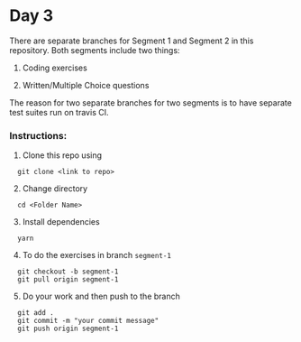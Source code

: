 # Day 3

There are separate branches for Segment 1 and Segment 2 in this repository. Both segments include two things:

1) Coding exercises

2) Written/Multiple Choice questions

The reason for two separate branches for two segments is to have separate test suites run on travis CI.

### Instructions:

1) Clone this repo using
  ```
    git clone <link to repo>
  ```

2) Change directory
  ```
    cd <Folder Name>
  ```

3) Install dependencies
  ```
    yarn
  ```

4) To do the exercises in branch `segment-1`
  ```
    git checkout -b segment-1
    git pull origin segment-1
  ```

5) Do your work and then push to the branch
  ```
    git add .
    git commit -m "your commit message"
    git push origin segment-1
  ```
